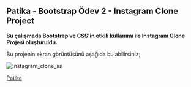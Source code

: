 ## Patika - Bootstrap Ödev 2 - Instagram Clone Project
**Bu çalışmada Bootstrap ve CSS'in etkili kullanımı ile Instagram Clone Projesi
oluşturuldu.**

Bu projenin ekran görüntüsünü aşağıda bulabilirsiniz;

![instagram_clone_ss](https://user-images.githubusercontent.com/54003775/182725820-9ed45584-f0a6-43fc-8db1-dde53383724f.PNG)

[Patika](https://www.patika.dev/)
